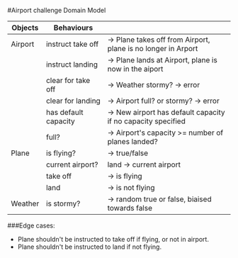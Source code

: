 #Airport challenge Domain Model

|   Objects   |    Behaviours      |                                                                |
|-------------|--------------------|----------------------------------------------------------------|
|Airport      |instruct take off   | -> Plane takes off from Airport, plane is no longer in Arport  |
|             |instruct landing    | -> Plane lands at Airport, plane is now in the aiport          |
|             |clear for take off  | -> Weather stormy? -> error                                    |
|             |clear for landing   | -> Airport full? or stormy? -> error                           |
|             |has default capacity| -> New airport has default capacity if no capacity specified   |
|             |full?               | -> Airport's capacity >= number of planes landed?              |
|Plane        |is flying?          | -> true/false                                                  |
|             |current airport?    | land -> current airport                                        |
|             |take off            | -> is flying                                                   |
|             |land                | -> is not flying                                               |
|Weather      |is stormy?          | -> random true or false, biaised towards false                 |

###Edge cases: 
- Plane shouldn't be instructed to take off if flying, or not in airport.
- Plane shouldn't be instructed to land if not flying.

